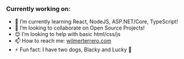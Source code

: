 ### Currently working on:

- 🌱 I’m currently learning React, NodeJS, ASP.NET/Core, TypeScript!
- 👯 I’m looking to collaborate on Open Source Projects!
- 😊 I’m looking to help with basic html/css/js
- 📫 How to reach me: [wilmerterrero.com](https://wilmerterrero.com)
- ⚡ Fun fact: I have two dogs, Blacky and Lucky 🐶
